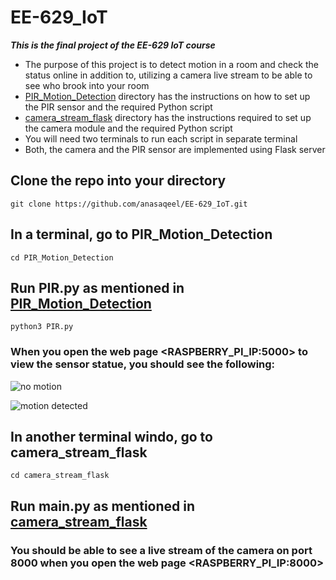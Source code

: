 # EE-629_IoT
***This is the final project of the EE-629 IoT course***

- The purpose of this project is to detect motion in a room and check the status online in addition to, utilizing a camera live stream to be able to see who brook into your room
- [PIR_Motion_Detection](https://github.com/anasaqeel/EE-629_IoT/tree/main/PIR_Motion_Detection) directory has the instructions on how to set up the PIR sensor and the required Python script
- [camera_stream_flask](https://github.com/anasaqeel/EE-629_IoT/tree/main/camera_stream_flask) directory has the instructions required to set up the camera module and the required Python script
- You will need two terminals to run each script in separate terminal
- Both, the camera and the PIR sensor are implemented using Flask server

## Clone the repo into your directory
`git clone https://github.com/anasaqeel/EE-629_IoT.git`

## In a terminal, go to PIR_Motion_Detection
`cd PIR_Motion_Detection`

## Run PIR.py as mentioned in [PIR_Motion_Detection](https://github.com/anasaqeel/EE-629_IoT/tree/main/PIR_Motion_Detection)
`python3 PIR.py`
### When you open the web page <RASPBERRY_PI_IP:5000> to view the sensor statue, you should see the following:

![no motion](https://user-images.githubusercontent.com/49162254/118405604-d1472a00-b646-11eb-9c62-159f36c92a24.PNG)



![motion detected](https://user-images.githubusercontent.com/49162254/118405627-d60bde00-b646-11eb-9219-1361ce2efc95.PNG)



## In another terminal windo, go to camera_stream_flask
`cd camera_stream_flask`
## Run main.py as mentioned in [camera_stream_flask](https://github.com/anasaqeel/EE-629_IoT/tree/main/camera_stream_flask)

### You should be able to see a live stream of the camera on port 8000 when you open the web page <RASPBERRY_PI_IP:8000>

